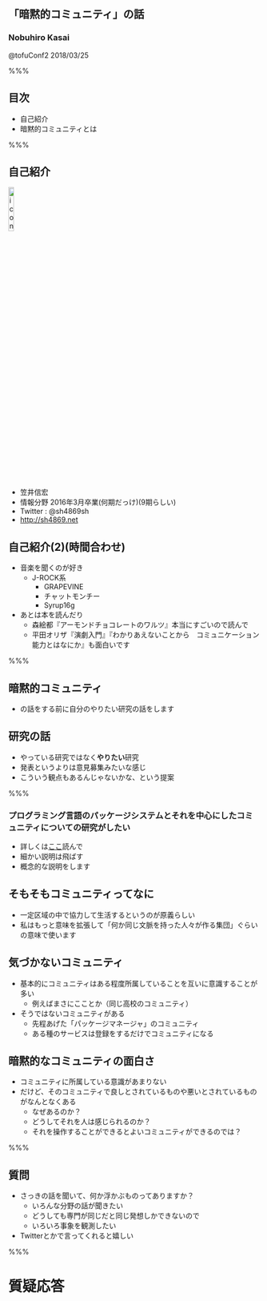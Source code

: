 ## 「暗黙的コミュニティ」の話

### Nobuhiro Kasai

@tofuConf2 2018/03/25

%%%

## 目次

* 自己紹介
* 暗黙的コミュニティとは

%%%

## 自己紹介

<img src="http://sh4869.net/imgs/icon.png" alt="icon" width="15%">

* 笠井信宏
* 情報分野 2016年3月卒業(何期だっけ)(9期らしい)
* Twitter : @sh4869sh
* http://sh4869.net

>>>

## 自己紹介(2)(時間合わせ)

* 音楽を聞くのが好き
  * J-ROCK系
    * GRAPEVINE
    * チャットモンチー
    * Syrup16g
* あとは本を読んだり
  * 森絵都『アーモンドチョコレートのワルツ』本当にすごいので読んで
  * 平田オリザ『演劇入門』『わかりあえないことから　コミュニケーション能力とはなにか』も面白いです

%%%

## 暗黙的コミュニティ

* の話をする前に自分のやりたい研究の話をします

>>>

## 研究の話

* やっている研究ではなく**やりたい**研究
* 発表というよりは意見募集みたいな感じ
* こういう観点もあるんじゃないかな、という提案

%%%

### プログラミング言語のパッケージシステムとそれを中心にしたコミュニティについての研究がしたい

* 詳しくは[ここ](https://scrapbox.io/sh4869/%E3%83%97%E3%83%AD%E3%82%B0%E3%83%A9%E3%83%9F%E3%83%B3%E3%82%B0%E8%A8%80%E8%AA%9E%E3%81%AE%E3%83%91%E3%83%83%E3%82%B1%E3%83%BC%E3%82%B8%E3%82%B7%E3%82%B9%E3%83%86%E3%83%A0%E3%81%A8%E3%81%9D%E3%82%8C%E3%82%92%E4%B8%AD%E5%BF%83%E3%81%AB%E3%81%97%E3%81%9F%E3%82%B3%E3%83%9F%E3%83%A5%E3%83%8B%E3%83%86%E3%82%A3%E3%81%AB%E3%81%A4%E3%81%84%E3%81%A6%E3%81%AE%E7%A0%94%E7%A9%B6%E3%81%8C%E3%81%97%E3%81%9F%E3%81%84)読んで
* 細かい説明は飛ばす
* 概念的な説明をします

>>>

## そもそもコミュニティってなに

* 一定区域の中で協力して生活するというのが原義らしい
* 私はもっと意味を拡張して「何か同じ文脈を持った人々が作る集団」ぐらいの意味で使います

>>>

## 気づかないコミュニティ

* 基本的にコミュニティはある程度所属していることを互いに意識することが多い
  * 例えばまさにこことか（同じ高校のコミュニティ）
* そうではないコミュニティがある
  * 先程あげた「パッケージマネージャ」のコミュニティ
  * ある種のサービスは登録をするだけでコミュニティになる

>>>

## 暗黙的なコミュニティの面白さ

* コミュニティに所属している意識があまりない
* だけど、そのコミュニティで良しとされているものや悪いとされているものがなんとなくある
  * なぜあるのか？
  * どうしてそれを人は感じられるのか？
  * それを操作することができるとよいコミュニティができるのでは？

%%%

## 質問

* さっきの話を聞いて、何か浮かぶものってありますか？
  * いろんな分野の話が聞きたい
  * どうしても専門が同じだと同じ発想しかできないので
  * いろいろ事象を観測したい
* Twitterとかで言ってくれると嬉しい

%%%

# 質疑応答